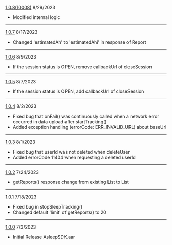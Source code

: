 [1.0.8(10008)](https://drive.google.com/uc?export=download&id=1w86Y1LG5MJeSbbufRj-Q3ViYmUpYeNFD) 8/29/2023
- Modified internal logic  
---

[1.0.7](https://drive.google.com/uc?export=download&id=1paWZC6R3DiuQcct1oS-562lNr6xThLyu) 8/17/2023
- Changed 'estimatedAh' to 'estimatedAhi' in response of Report
---

[1.0.6](https://drive.google.com/uc?export=download&id=1OLU4O5EyMYpJnSUPkGEsse1wLM8QiOSh)	8/9/2023
- If the session status is OPEN, remove callbackUrl of closeSession
---

[1.0.5](https://drive.google.com/uc?export=download&id=166ePZYVUy9jB-D-_AcgwRP6hj6Iu_slm)	8/7/2023
- If the session status is OPEN, add callbackUrl of closeSession
---

[1.0.4](https://drive.google.com/uc?export=download&id=19nSpCkZKk3UnPRsjnhqBfv7vSzJuC0e7)	8/2/2023
- Fixed bug that onFail() was continuously called when a network error occurred in data upload after startTracking()
- Added exception handling (errorCode: ERR_INVALID_URL) about baseUrl
---

[1.0.3](https://drive.google.com/uc?export=download&id=1r77yjdBIkvPnvnsusUpcTrRvZ4jtU5f_)	8/1/2023
- Fixed bug that userId was not deleted when deleteUser
- Added errorCode 11404 when requesting a deleted userId
---

[1.0.2](https://drive.google.com/uc?export=download&id=1YVOibtf6TWFI8IaCuroMckU4YUetAU-1)	7/24/2023
- getReports() response change from existing List<Report> to List<SleepSession>
---

[1.0.1](https://drive.google.com/uc?export=download&id=1bbmAFVxi-JrL4FNP1FtBi_FAGamAQdNT)	7/18/2023
- Fixed bug in stopSleepTracking()
- Changed default 'limit' of getReports() to 20
---

[1.0.0](https://drive.google.com/uc?export=download&id=1MWo2sCCdRL5oo8Mbbtypscj1Ek-DdsDB)	7/3/2023
- Initial Release AsleepSDK.aar
